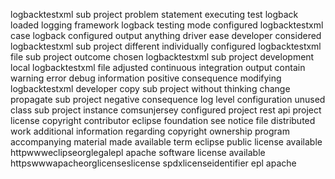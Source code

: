 logbacktestxml sub project problem statement executing test logback loaded logging framework logback testing mode configured logbacktestxml case logback configured output anything driver ease developer considered logbacktestxml sub project different individually configured logbacktestxml file sub project outcome chosen logbacktestxml sub project development local logbacktestxml file adjusted continuous integration output contain warning error debug information positive consequence modifying logbacktestxml developer copy sub project without thinking change propagate sub project negative consequence log level configuration unused class sub project instance comsunjersey configured project rest api project license copyright contributor eclipse foundation see notice file distributed work additional information regarding copyright ownership program accompanying material made available term eclipse public license available httpwwweclipseorglegalepl apache software license available httpswwwapacheorglicenseslicense spdxlicenseidentifier epl apache
